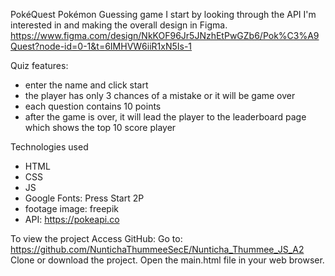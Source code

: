 PokéQuest
Pokémon Guessing game
  I start by looking through the API I'm interested in and making the overall design in Figma.
  https://www.figma.com/design/NkKOF96Jr5JNzhEtPwGZb6/Pok%C3%A9Quest?node-id=0-1&t=6IMHVW6iiR1xN5Is-1

Quiz features:
 - enter the name and click start
 - the player has only 3 chances of a mistake or it will be game over 
 - each question contains 10 points 
 - after the game is over, it will lead the player to the leaderboard page which shows the top 10 score player

Technologies used
- HTML
- CSS
- JS
- Google Fonts: Press Start 2P 
- footage image: freepik 
- API: https://pokeapi.co

To view the project
  Access GitHub: Go to: https://github.com/NuntichaThummeeSecE/Nunticha_Thummee_JS_A2 
  Clone or download the project. 
  Open the main.html file in your web browser.
